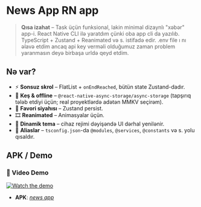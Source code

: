 # News App RN app

> **Qısa izahat** – Task üçün funksional, lakin minimal dizaynlı "xəbər" app-i. React Native CLI ilə yaratdım çünki oba app cli da yazılıb. TypeScript + Zustand + Reanimated və s. istifadə edir. .env file ı nı əlavə etdim ancaq api key verməli olduğumuz zaman problem yaranmasın deyə birbaşa urldə qeyd etdim.

## Nə var?

- ⚡ **Sonsuz skrol** – FlatList + `onEndReached`, bütün state Zustand-dadır.
- 🚀 **Keş & offline** – `@react-native-async-storage/async-storage` (tapşırıq tələb etdiyi üçün; real proyektlərdə adətən MMKV seçirəm).
- 💾 **Favori siyahısı** – Zustand persist.
- 🎞️ **Reanimated** – Animasyalar üçün.
- 🎨 **Dinamik tema** – cihaz rejimi dəyişəndə UI dərhal yenilənir.
- 🔗 **Aliaslar** – `tsconfig.json`-da `@modules`, `@services`, `@constants` və s. yolu qısaldır.

## APK / Demo

### 🎥 Video Demo

[![Watch the demo](https://github.com/user-attachments/assets/46ff1cde-be15-4dff-97fa-85e0227dbea2)](https://github.com/user-attachments/assets/46ff1cde-be15-4dff-97fa-85e0227dbea2)

- **APK**: [_news app_](https://drive.google.com/file/d/1wIcoFBsZuSYOHFxWX7M7QseEi1w_BhZO/view?usp=sharing)


